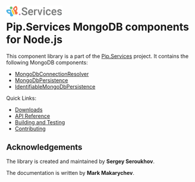 # <img src="https://github.com/pip-services/pip-services/raw/master/design/Logo.png" alt="Pip.Services Logo" style="max-width:30%"> <br/> Pip.Services MongoDB components for Node.js

This component library is a part of the [Pip.Services](https://github.com/pip-services/pip-services) project.
It contains the following MongoDB components: 
 
 * [MongoDbConnectionResolver](https://rawgit.com/pip-services-node/pip-services-mongodb-node/master/doc/api/classes/connect.mongodbconnectionresolver.html)
 * [MongoDbPersistence](https://rawgit.com/pip-services-node/pip-services-mongodb-node/master/doc/api/classes/persistence.mongodbpersistence.html)
 * [IdentifiableMongoDbPersistence](https://rawgit.com/pip-services-node/pip-services-mongodb-node/master/doc/api/classes/persistence.identifiablemongodbpersistence.html)

Quick Links:

* [Downloads](https://github.com/pip-services-node/pip-services-mongodb-node/blob/master/doc/Downloads.md)
* [API Reference]()
* [Building and Testing](https://github.com/pip-services-node/pip-services-mongodb-node/blob/master/doc/Development.md)
* [Contributing](https://github.com/pip-services-node/pip-services-mongodb-node/blob/master/doc/Development.md/#contrib)

## Acknowledgements

The library is created and maintained by **Sergey Seroukhov**.

The documentation is written by **Mark Makarychev**.
